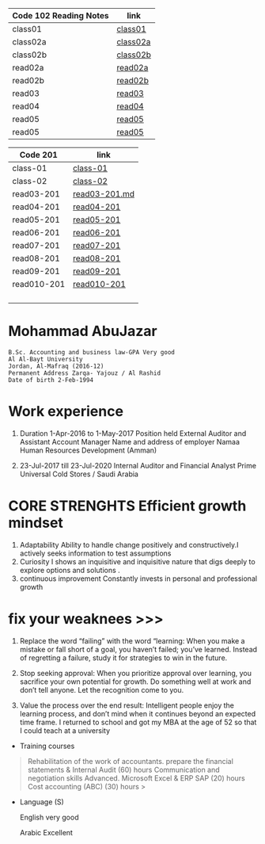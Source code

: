 

| Code 102 Reading Notes| link   |
| -----------| -----------------------|
| class01    |[class01](class01.md)   |
| class02a   |[class02a](class02a.md) |
| class02b   |[class02b](class02b.md) |
| read02a    |[read02a](read02a.md)   |
| read02b    |[read02b](read02b.md)   |
| read03     |[read03](read03.md)     |
| read04     |[read04](read04.md)     |
| read05     |[read05](read05.md)     |
| read05     |[read05](read05.md)     |



| Code 201       | link                             |
| ---------------| -------------------------------- |
|class-01        |[class-01](class-01.md)           |
|class-02        |[class-02](class-02.md)           |
|read03-201      |[read03-201.md](read03-201.md)    |
|read04-201      |[read04-201](read04-201.md)       |
|read05-201      |[read05-201](read05-201.md)       |
|read06-201      |[read06-201](read06-201.md)       |
|read07-201      |[read07-201](read07-201.md)       |
|read08-201      |[read08-201](read08-201.md)       |
|read09-201      |[read09-201](read09-201.md)       |
|read010-201     |[read010-201](read010-201.md)                              |
|                |[]()                              |
|                |[]()                              |
|                |[]()                              |
|                |[]()                              |

# Mohammad AbuJazar
```
B.Sc. Accounting and business law-GPA Very good
Al Al-Bayt University
Jordan, Al-Mafraq (2016-12)
Permanent Address Zarqa- Yajouz / Al Rashid
Date of birth 2-Feb-1994
```
# Work experience
1. Duration 1-Apr-2016 to 1-May-2017
Position held External Auditor and Assistant Account Manager
Name and address of
employer
Namaa Human Resources Development (Amman)

2. 23-Jul-2017 till 23-Jul-2020
Internal Auditor and Financial Analyst 
Prime Universal Cold Stores / Saudi  Arabia

# CORE STRENGHTS Efficient growth mindset
1. Adaptability
   Ability to handle change positively and constructively.I actively seeks information to test assumptions 
2. Curiosity 
   I shows an inquisitive and inquisitive nature that digs deeply to explore options and solutions .
3. continuous improvement
   Constantly invests in personal and professional growth   
 
 # fix your weaknees >>>
1. Replace the word “failing” with the word “learning: When you make a mistake or fall short of a goal, you haven’t failed; you’ve learned. Instead of regretting a failure, study it for strategies to win in the future.

2. Stop seeking approval: When you prioritize approval over learning, you sacrifice your own potential for growth. Do something well at work and don’t tell anyone. Let the recognition come to you.

3. Value the process over the end result: Intelligent people enjoy the learning process, and don’t mind when it continues beyond an expected time frame. I returned to school and got my MBA at the age of 52 so that I could teach at a university
 

* Training courses 
> Rehabilitation of the work of accountants. prepare 
the financial statements & Internal Audit (60) hours
 Communication and negotiation skills Advanced.
 Microsoft Excel & ERP SAP (20) hours 
 Cost accounting (ABC) (30) hours >
 * Language (S)

    English very good 

    Arabic Excellent 